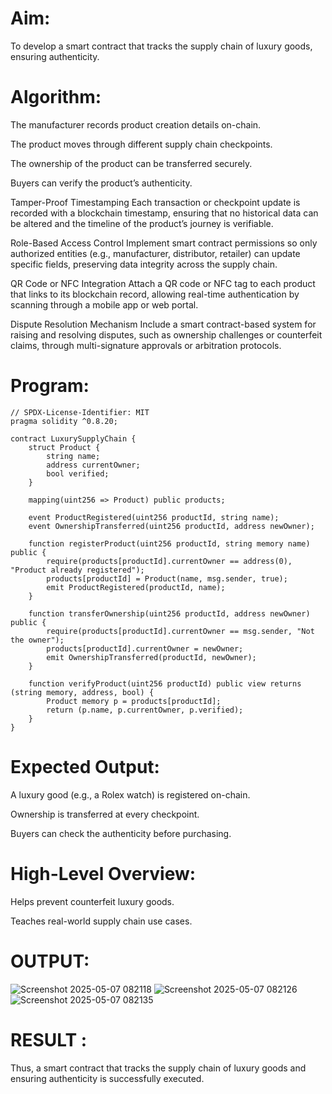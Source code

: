 # Aim:
To develop a smart contract that tracks the supply chain of luxury goods, ensuring authenticity.
# Algorithm:
The manufacturer records product creation details on-chain.


The product moves through different supply chain checkpoints.


The ownership of the product can be transferred securely.


Buyers can verify the product’s authenticity.

Tamper-Proof Timestamping
Each transaction or checkpoint update is recorded with a blockchain timestamp, ensuring that no historical data can be altered and the timeline of the product’s journey is verifiable.

 Role-Based Access Control
Implement smart contract permissions so only authorized entities (e.g., manufacturer, distributor, retailer) can update specific fields, preserving data integrity across the supply chain.

 QR Code or NFC Integration
Attach a QR code or NFC tag to each product that links to its blockchain record, allowing real-time authentication by scanning through a mobile app or web portal.

Dispute Resolution Mechanism
Include a smart contract-based system for raising and resolving disputes, such as ownership challenges or counterfeit claims, through multi-signature approvals or arbitration protocols.




# Program:
```
// SPDX-License-Identifier: MIT
pragma solidity ^0.8.20;

contract LuxurySupplyChain {
    struct Product {
        string name;
        address currentOwner;
        bool verified;
    }

    mapping(uint256 => Product) public products;

    event ProductRegistered(uint256 productId, string name);
    event OwnershipTransferred(uint256 productId, address newOwner);

    function registerProduct(uint256 productId, string memory name) public {
        require(products[productId].currentOwner == address(0), "Product already registered");
        products[productId] = Product(name, msg.sender, true);
        emit ProductRegistered(productId, name);
    }

    function transferOwnership(uint256 productId, address newOwner) public {
        require(products[productId].currentOwner == msg.sender, "Not the owner");
        products[productId].currentOwner = newOwner;
        emit OwnershipTransferred(productId, newOwner);
    }

    function verifyProduct(uint256 productId) public view returns (string memory, address, bool) {
        Product memory p = products[productId];
        return (p.name, p.currentOwner, p.verified);
    }
}
```
# Expected Output:
A luxury good (e.g., a Rolex watch) is registered on-chain.


Ownership is transferred at every checkpoint.


Buyers can check the authenticity before purchasing.


# High-Level Overview:
Helps prevent counterfeit luxury goods.


Teaches real-world supply chain use cases.

# OUTPUT:
![Screenshot 2025-05-07 082118](https://github.com/user-attachments/assets/f645308f-8c55-4a95-b4ef-ec57502d0aeb)
![Screenshot 2025-05-07 082126](https://github.com/user-attachments/assets/95f655db-9e77-4fe1-b37e-7516554dbe91)
![Screenshot 2025-05-07 082135](https://github.com/user-attachments/assets/c9193c00-e590-4700-a75c-7f82c192a493)


# RESULT : 
Thus, a smart contract that tracks the supply chain of luxury goods and ensuring authenticity is successfully executed.

